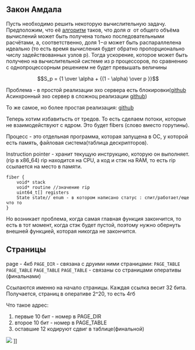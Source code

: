 ## Закон Амдала
Пусть необходимо решить некоторую вычислительную задачу. Предположим, что её [алгоритм](https://ru.wikipedia.org/wiki/%D0%90%D0%BB%D0%B3%D0%BE%D1%80%D0%B8%D1%82%D0%BC "Алгоритм") таков, что доля $\alpha$  от общего объёма вычислений может быть получена только последовательными расчётами, а, соответственно, доля 1−$\alpha$ может быть распараллелена идеально (то есть время вычисления будет обратно пропорционально числу задействованных узлов p). Тогда ускорение, которое может быть получено на вычислительной системе из p процессоров, по сравнению с однопроцессорным решением не будет превышать величины

$$S_p = {1 \over \alpha + {(1 - \alpha) \over p }}$$

Проблема - в простой реализации эхо сервера есть блокировки([github](https://github.com/chriskohlhoff/asio/blob/master/asio/src/examples/cpp14/echo/blocking_tcp_echo_server.cpp)
Асинхронный эхо сервер в сложноц реализации [github](https://github.com/chriskohlhoff/asio/blob/master/asio/src/examples/cpp14/echo/async_tcp_echo_server.cpp))

То же самое, но более простая реализация: [github](https://github.com/chriskohlhoff/asio/blob/master/asio/src/examples/cpp20/coroutines/echo_server.cpp)

Теперь хотим избавитьсть от тредов. То есть сделаем потоки, которые не взаимодействуют с ядром. Это будет fibers (слово вместо горутины).

Процесс - это отдельная программа, которая запущена в ОС, у которой есть память, файловая система(таблица дескрипторов).

Instruction pointer - хранит текущую инструкцию, которую он выполняет. (rip в x86_64)
rip находится на CPU, а код и стэк на RAM, то есть rip ссылается на место в памяти.
```псевдо
fiber {
	void* stack
	void* routine //значение rip
	uint64_t[] registers
	State state// enum - в котором написано статус : спит/работает/еще что то
}
```
Но возникает проблема, когда самая главная функция закончится, то есть в тот момент, когда стэк будет пустой, поэтому нужно обернуть внешней функцией, которая никогда не закончится.

## Страницы
page - 4кб
`PAGE_DIR` - связана с друими ними страницами:
	`PAGE_TABLE`
	`PAGE_TABLE`
	`PAGE_TABLE`
	`PAGE_TABLE` - связаны со страницами оперативы (финальнами)

Ссылаются именно на начало страницы. Каждая ссылка весит 32 бита.
Получается, страниц в оперативе 2^20, то есть 4гб

Что такое адрес:
1) первые 10 бит - номер в PAGE_DIR
2) второе 10 бит - номер в PAGE_TABLE
3) оставшие 12 кодируют сдвиг в таблице(финальной)

![](https://i.imgur.com/fJMvdMS.png)
]]